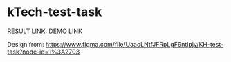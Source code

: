 # kTech-test-task
RESULT LINK: [DEMO LINK](https://Yaroslav-Kononenko.github.io/kTech-test-task)

Design from: https://www.figma.com/file/UaaoLNtfJFRpLgF9ntipjy/KH-test-task?node-id=1%3A2703
